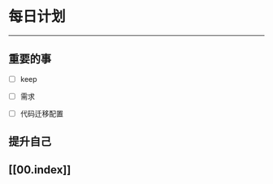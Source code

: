 
# 每日计划
---
## 重要的事

- [ ]  keep
- [ ]  需求
- [ ] 代码迁移配置




## 提升自己

  



## [[00.index]]










